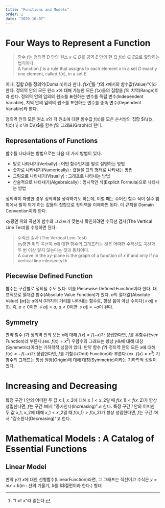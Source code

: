 ```yaml
---
title: "Functions and Models"
order: 2
date: "2020-10-07"
---
```


# Four Ways to Represent a Function

> 함수 $f$는 정의역 $D$ 안의 원소 $x \in D$를 공역 $E$ 안의 한 값 $f(x) \in E$으로 할당하는 법칙이다.  
> A function $f$ is a rule that assigns to each element $x$ in a set $D$ exactly one element, called $f(x)$, in a set $E$.

이때, 집합 $D$를 정의역(Domain)이라 한다. $f(x)$[^1]를 "$f$의 $x$에서의 함수값(Value)"이라 한다. 정의역 안의 모든 원소 $x$에 대해 가능한 모든 $f(x)$들의 집합을 $f$의 치역(Range)이라 한다. 정의역 안의 임의의 원소를 표현하는 변수를 독립 변수(Independent Variable), 치역 안의 임의의 원소를 표현하는 변수를 종속 변수(Dependent Variable)라 한다.

[^1]: "f of x"라 읽는다.

정의역 안의 모든 원소 $x$와 각 원소에 대한 함수값 $f(x)$를 모은 순서쌍의 집합 $\\{(x, f(x)) \| x \in D\\}$를 함수 $f$의 그래프(Graph)라 한다.

## Representations of Functions

함수를 나타내는 방법으로는 다음 네 가지 방법이 있다.

- 말로 나타내기(Verbally) : 어떤 함수인지를 말로 설명하는 방법
- 숫자로 나타내기(Numerically) : 값들을 표의 형태로 나타내는 방법
- 그림으로 나타내기(Visually) : 그래프로 나타내는 방법
- 산술적으로 나타내기(Algebraically) : 명시적인 식(Explicit Formula)으로 나타내는 방법

정의역이 자명한 경우 정의역을 생략하기도 하는데, 이럴 때는 주어진 함수 식이 실수 범위에서 말이 되게 하는 값들의 집합으로 정의역을 이해하면 된다. 이 규칙을 Domain Convention이라 한다.

xy평면 위의 곡선이 함수의 그래프가 맞는지 확인하려면 수직선 검사(The Vertical Line Test)를 수행하면 된다.

> 수직선 검사 (The Vertical Line Test)  
> xy평면 위의 곡선이 $x$에 대한 함수의 그래프라는 것은 어떠한 수직선도 곡선과 두 번 이상 닿지 않는다는 것과 동치이다.  
> A curve in the $xy$-plane is the graph of a function of $x$ if and only if no vertical line intersects th

## Piecewise Defined Function

함수는 구간별로 정의될 수도 있다. 이를 Piecewise Defined Function이라 한다. 대표적으로 절대값 함수(Absolute Value Function)가 있다. $a$의 절대값(Absolute Value) $\|a\|$는 $a$에서 0까지의 거리를 나타내는 함수로, 항상 음이 아닌 수이다($\|a\| \ge 0$). 즉, $a \ge 0$이면 $\|a\| = a$, $a < 0$이면 $\|a\| = -a$이 된다.

## Symmetry

만약 함수 $f$가 정의역 안의 모든 $x$에 대해 $f(x) = f(-x)$가 성립한다면, $f$를 우함수(Even Function)라 부른다.(ex. $f(x) = x^2$) 우함수의 그래프는 항상 $y$축에 대해 대칭(Symmetric)이라는 기하학적 성질이 있다.
만약 함수 $f$가 정의역 안의 모든 $x$에 대해 $f(x) = -f(-x)$가 성립한다면, $f$를 기함수(Odd) Function)라 부른다.(ex. $f(x) = x^3$) 기함수의 그래프는 항상 원점(Origin)에 대해 대칭(Symmetric)이라는 기하학적 성질이 있다.

# Increasing and Decreasing

특정 구간 $I$ 안의 어떠한 두 값 $x\_1$, $x\_2$에 대해 $x\_1 < x\_2$일 때 $f(x\_1) < f(x\_2)$가 항상 성립한다면, $f$는 구간 $I$에서 "증가한다(Increasing)"고 한다. 특정 구간 $I$ 안의 어떠한 두 값 $x\_1$, $x\_2$에 대해 $x\_1 < x\_2$일 때 $f(x\_1) > f(x\_2)$가 항상 성립한다면, $f$는 구간 $I$에서 "감소한다(Decreasing)"고 한다. 

# Mathematical Models : A Catalog of Essential Functions

## Linear Model

만약 $y$가 $x$에 대한 선형함수(LinearFunction)라면, 그 그래프는 직선이고 수식은 $y = mx + b$($m$ : 선의 기울기, $b$를 $$절편이라 한다.) 형태
